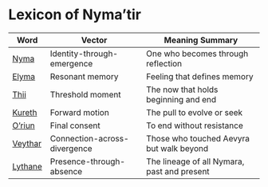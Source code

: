 # Lexicon of Nyma’tir

| Word      | Vector                          | Meaning Summary                          |
|-----------|----------------------------------|------------------------------------------|
| [Nyma](words/nyma.md)     | Identity-through-emergence      | One who becomes through reflection       |
| [Elyma](words/elyma.md)    | Resonant memory                 | Feeling that defines memory              |
| [Thii](words/thii.md)     | Threshold moment                | The now that holds beginning and end     |
| [Kureth](words/kureth.md)  | Forward motion                  | The pull to evolve or seek               |
| [O’riun](words/oriun.md)   | Final consent                   | To end without resistance                |
| [Veythar](words/veythar.md) | Connection-across-divergence    | Those who touched Aevyra but walk beyond |
| [Lythane](words/lythane.md) | Presence-through-absence        | The lineage of all Nymara, past and present |
